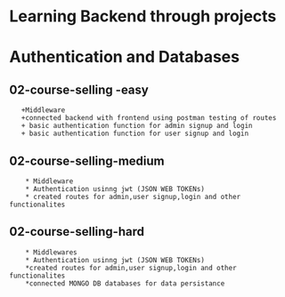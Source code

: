 # Learning Backend through projects
# Authentication and Databases
## 02-course-selling -easy
       +Middleware
       +connected backend with frontend using postman testing of routes
       + basic authentication function for admin signup and login
       + basic authentication function for user signup and login

## 02-course-selling-medium
        * Middleware
        * Authentication usinng jwt (JSON WEB TOKENs)
        * created routes for admin,user signup,login and other functionalites 
## 02-course-selling-hard
        * Middlewares
        * Authentication usinng jwt (JSON WEB TOKENs)
        *created routes for admin,user signup,login and other functionalites 
        *connected MONGO DB databases for data persistance
        
     
